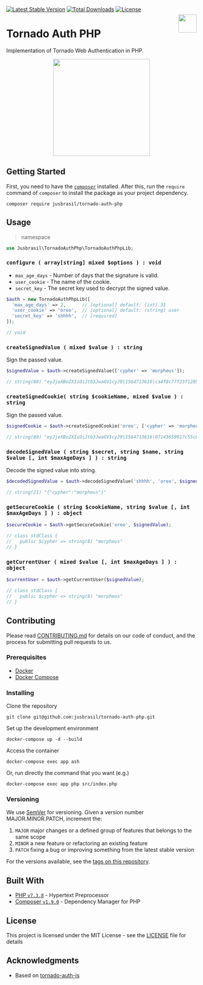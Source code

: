 <img align="right" height="48" src="https://user-images.githubusercontent.com/5435389/62345208-ba623280-b4c7-11e9-8fc4-2647accfc306.png" style="padding-top: 36px">

[![Latest Stable Version](https://poser.pugx.org/jusbrasil/tornado-auth-php/v/stable)](https://packagist.org/packages/jusbrasil/tornado-auth-php)
[![Total Downloads](https://poser.pugx.org/jusbrasil/tornado-auth-php/downloads)](https://packagist.org/packages/jusbrasil/tornado-auth-php)
[![License](https://poser.pugx.org/jusbrasil/tornado-auth-php/license)](https://packagist.org/packages/jusbrasil/tornado-auth-php)

# Tornado Auth PHP

Implementation of Tornado Web Authentication in PHP.

<p align="center"><img src="https://user-images.githubusercontent.com/5435389/62345012-db765380-b4c6-11e9-834f-df22ee20ae39.jpg" height="256" /></p>

## Getting Started

First, you need to have the [`composer`](https://getcomposer.org/) installed. After this, run the `require` command of `composer` to install the package as your project dependency.

    composer require jusbrasil/tornado-auth-php

## Usage

> namespace

```php
use Jusbrasil\TornadoAuthPhp\TornadoAuthPhpLib;
```

### `configure ( array[string] mixed $options ) : void`

* `max_age_days` - Number of days that the signature is valid.
* `user_cookie` - The name of the cookie.
* `secret_key` - The secret key used to decrypt the signed value.

```php
$auth = new TornadoAuthPhpLib([
  'max_age_days' => 2,      // [optional] default: (int) 31
  'user_cookie' => 'oreo',  // [optional] default: (string) user
  'secret_key' => 'shhhh',  // [required]
]);

// void
```

### `createSignedValue ( mixed $value ) : string`

Sign the passed value.

```php
$signedValue = $auth->createSignedValue(['cypher' => 'morpheus']);

// string(80) "eyJjeXBoZXIiOiJtb3JwaGV1cyJ9|1564713616|ca4f8c77f23f120578e742199b12df21f6039ce3"
```

### `createSignedCookie( string $cookieName, mixed $value ) : string`

Sign the passed value.

```php
$signedCookie = $auth->createSignedCookie('oreo', ['cypher' => 'morpheus']);

// string(80) "eyJjeXBoZXIiOiJtb3JwaGV1cyJ9|1564713616|07143659017c55c004108de1e8b3867a8a5a889d"
```

### `decodeSignedValue ( string $secret, string $name, string $value [, int $maxAgeDays ] ) : string`

Decode the signed value into string.

```php
$decodedSignedValue = $auth->decodeSignedValue('shhhh', 'oreo', $signedValue);

// string(21) "{"cypher":"morpheus"}"
```

### `getSecureCookie ( string $cookieName, string $value [, int $maxAgeDays ] ) : object`

```php
$secureCookie = $auth->getSecureCookie('oreo', $signedValue);

// class stdClass {
//   public $cypher => string(8) "morpheus"
// }
```

### `getCurrentUser ( mixed $value [, int $maxAgeDays ] ) : object`

```php
$currentUser = $auth->getCurrentUser($signedValue);

// class stdClass {
//   public $cypher => string(8) "morpheus"
// }
```

## Contributing

Please read [CONTRIBUTING.md](CONTRIBUTING.md) for details on our code of conduct, and the process for submitting pull requests to us.

### Prerequisites

- [Docker](https://docs.docker.com/install/)
- [Docker Compose](https://docs.docker.com/compose/)

### Installing

Clone the repository

    git clone git@github.com:jusbrasil/tornado-auth-php.git

Set up the development environment

    docker-compose up -d --build

Access the container

    docker-compose exec app ash

Or, run directly the command that you want (e.g.)

    docker-compose exec app php src/index.php

[//]: # (### Running the tests)

[//]: # (TODO: Explain how to run the automated tests for this system)

### Versioning

We use [SemVer](http://semver.org/) for versioning. Given a version number MAJOR.MINOR.PATCH, increment the:

1. `MAJOR` major changes or a defined group of features that belongs to the same scope
2. `MINOR` a new feature or refactoring an existing feature
3. `PATCH` fixing a bug or improving something from the latest stable version

For the versions available, see the [tags on this repository](https://github.com/jusbrasil/tornado-auth-php/tags).

[//]: # (### Release)

[//]: # (TODO: Add steps to release a new version.)

## Built With

* [PHP `v7.3.8`](https://www.php.net/) - Hypertext Preprocessor
* [Composer `v1.9.0`](https://getcomposer.org/) - Dependency Manager for PHP

## License

This project is licensed under the MIT License - see the [LICENSE](LICENSE) file for details

## Acknowledgments

* Based on [tornado-auth-js](https://github.com/jusbrasil/tornado-auth-js)
